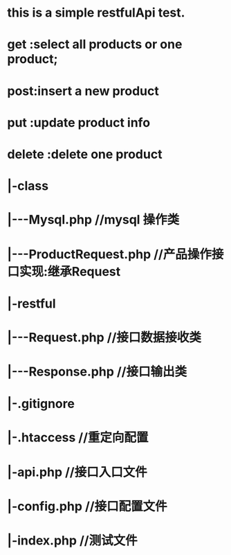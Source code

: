 
# this is a simple restfulApi test.
# get :select all products or one product;
# post:insert a new product
# put :update product info
# delete :delete one product
#
# |-class                      
# |---Mysql.php                 //mysql 操作类
# |---ProductRequest.php        //产品操作接口实现:继承Request
# |-restful                     
# |---Request.php               //接口数据接收类
# |---Response.php              //接口输出类
# |-.gitignore                  
# |-.htaccess                   //重定向配置
# |-api.php                     //接口入口文件
# |-config.php                  //接口配置文件
# |-index.php                   //测试文件
#
#
# 
